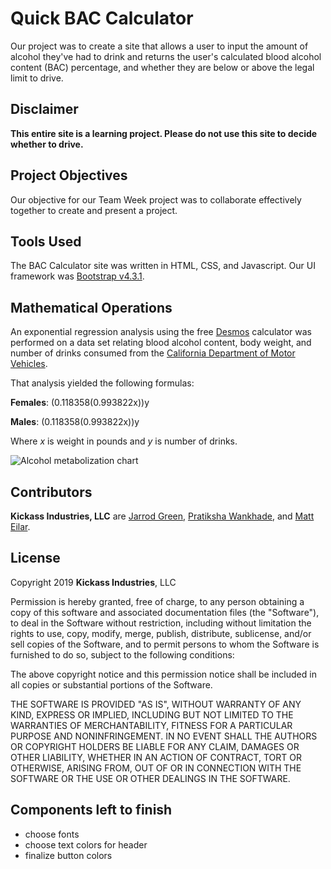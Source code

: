 # Quick BAC Calculator

Our project was to create a site that allows a user to input the amount of alcohol they've had to drink and returns the user's calculated blood alcohol content (BAC) percentage, and whether they are below or above the legal limit to drive.

## Disclaimer

**This entire site is a learning project. Please do not use this site to decide whether to drive.**

## Project Objectives

Our objective for our Team Week project was to collaborate effectively together to create and present a project.

## Tools Used

The BAC Calculator site was written in HTML, CSS, and Javascript. Our UI framework was [Bootstrap v4.3.1](https://getbootstrap.com/).

## Mathematical Operations

An exponential regression analysis using the free [Desmos](https://www.desmos.com/) calculator was performed on a data set relating blood alcohol content, body weight, and number of drinks consumed from the [California Department of Motor Vehicles](https://cadmv.wordpress.com/tag/blood-alcohol-content/).

That analysis yielded the following formulas:

**Females**: (0.118358(0.993822x))y

**Males**: (0.118358(0.993822x))y

Where *x* is weight in pounds and *y* is number of drinks.

![Alcohol metabolization chart](https://cadmv.files.wordpress.com/2012/09/bac-graphic.jpg)

## Contributors

 **Kickass Industries, LLC** are [Jarrod Green](https://github.com/gronskan), [Pratiksha Wankhade](https://github.com/Pratikshawankhade), and [Matt Eilar](https://github.com/meilar).

## License

Copyright 2019 **Kickass Industries**, LLC

Permission is hereby granted, free of charge, to any person obtaining a copy of this software and associated documentation files (the "Software"), to deal in the Software without restriction, including without limitation the rights to use, copy, modify, merge, publish, distribute, sublicense, and/or sell copies of the Software, and to permit persons to whom the Software is furnished to do so, subject to the following conditions:

The above copyright notice and this permission notice shall be included in all copies or substantial portions of the Software.

THE SOFTWARE IS PROVIDED "AS IS", WITHOUT WARRANTY OF ANY KIND, EXPRESS OR IMPLIED, INCLUDING BUT NOT LIMITED TO THE WARRANTIES OF MERCHANTABILITY, FITNESS FOR A PARTICULAR PURPOSE AND NONINFRINGEMENT. IN NO EVENT SHALL THE AUTHORS OR COPYRIGHT HOLDERS BE LIABLE FOR ANY CLAIM, DAMAGES OR OTHER LIABILITY, WHETHER IN AN ACTION OF CONTRACT, TORT OR OTHERWISE, ARISING FROM, OUT OF OR IN CONNECTION WITH THE SOFTWARE OR THE USE OR OTHER DEALINGS IN THE SOFTWARE.

## Components left to finish

+ choose fonts
+ choose text colors for header
+ finalize button colors
